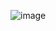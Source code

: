 ![image](https://user-images.githubusercontent.com/58421595/173187085-aea8f2d8-0ae8-467a-b628-9fcf887cb2b6.png)
